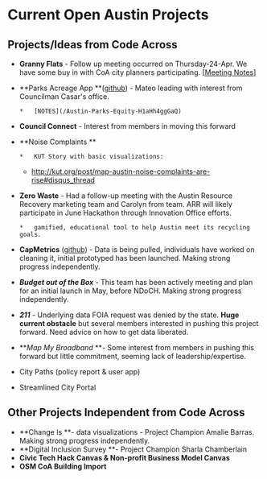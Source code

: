 # Current Open Austin Projects

## Projects/Ideas from Code Across

*   **Granny Flats** - Follow up meeting occurred on Thursday-24-Apr. We have some buy in with CoA city planners participating. [[Meeting Notes](/Granny-Flats-Checkin-23-Apr-DIdxVOyhUcQ)]
*   **Parks Acreage App **([github](https://github.com/mateoclarke/Austin_Parks_Acreage)) - Mateo leading with interest from Councilman Casar's office. 

        *   [NOTES](/Austin-Parks-Equity-H1aHh4ggGaQ)

*   **Council Connect** - Interest from members in moving this forward
*   **Noise Complaints **

        *   KUT Story with basic visualizations:
    *   [](http://kut.org/post/map-austin-noise-complaints-are-rise#disqus_thread)http://kut.org/post/map-austin-noise-complaints-are-rise#disqus_thread

*   **Zero Waste** - Had a follow-up meeting with the Austin Resource Recovery marketing team and Carolyn from team. ARR will likely participate in June Hackathon through Innovation Office efforts.

        *   gamified, educational tool to help Austin meet its recycling goals.

*   **CapMetrics** ([github](https://github.com/scascketta/CapMetrics)) - Data is being pulled, individuals have worked on cleaning it, initial prototyped has been launched. Making strong progress independently. 
*   **_Budget out of the Box_** - This team has been actively meeting and plan for an initial launch in May, before NDoCH. Making strong progress independently. 
*   **_211_** - Underlying data FOIA request was denied by the state. **Huge current obstacle** but several members interested in pushing this project forward. Need advice on how to get data liberated.
*   **_Map My Broadband_ **- Some interest from members in pushing this forward but little commitment, seeming lack of leadership/expertise.
*   City Paths (policy report & user app)
*   Streamlined City Portal

## Other Projects Independent from Code Across

*   **Change Is **- data visualizations - Project Champion Amalie Barras. Making strong progress independently. 
*   **Digital Inclusion Survey **- Project Champion Sharla Chamberlain
*   **Civic Tech Hack Canvas & Non-profit Business Model Canvas**
*   **OSM CoA Building Import**